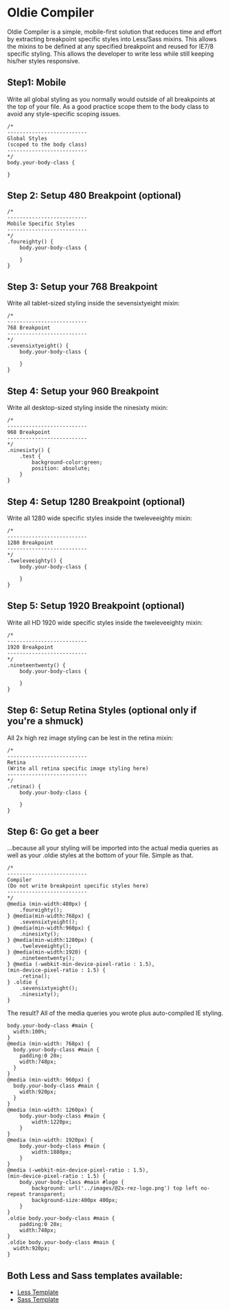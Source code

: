 # Oldie Compiler

Oldie Compiler is a simple, mobile-first solution that reduces time and effort by extracting breakpoint specific styles into Less/Sass mixins. This allows the mixins to be defined at any specified breakpoint and reused for IE7/8 specific styling. This allows the developer to write less while still keeping his/her styles responsive. 

## Step1: Mobile
Write all global styling as you normally would outside of all breakpoints at the top of your file. As a good practice scope them to the body class to avoid any style-specific scoping issues.

    /* 
    --------------------------
    Global Styles
    (scoped to the body class)
    --------------------------
    */
    body.your-body-class {
	    
    }

## Step 2: Setup 480 Breakpoint (optional)

    /* 
    --------------------------
    Mobile Specific Styles 
    --------------------------
    */
    .foureighty() {
    	body.your-body-class {
	    
    	}
    }

## Step 3: Setup your 768 Breakpoint
Write all tablet-sized styling inside the sevensixtyeight mixin:

	/* 
	--------------------------
	768 Breakpoint
	--------------------------
	*/
	.sevensixtyeight() {
		body.your-body-class {
			
		}
	}

## Step 4: Setup your 960 Breakpoint
Write all desktop-sized styling inside the ninesixty mixin:

	/* 
	--------------------------
	968 Breakpoint
	--------------------------
	*/
	.ninesixty() {
		.test {
			background-color:green;
			position: absolute;
		}
	}

## Step 4: Setup 1280 Breakpoint (optional)
Write all 1280 wide specific styles inside the tweleveeighty mixin:

	/* 
	--------------------------
	1280 Breakpoint
	--------------------------
	*/
	.tweleveeighty() {
		body.your-body-class {

		}
	}

## Step 5: Setup 1920 Breakpoint (optional)
Write all HD 1920 wide specific styles inside the tweleveeighty mixin:

	/* 
	--------------------------
	1920 Breakpoint
	--------------------------
	*/
	.nineteentwenty() {
		body.your-body-class {

		}
	}

## Step 6: Setup Retina Styles (optional only if you're a shmuck)
All 2x high rez image styling can be lest in the retina mixin:

	/* 
	--------------------------
	Retina 
	(Write all retina specific image styling here)
	--------------------------
	*/
	.retina() {
		body.your-body-class {
			
		}
	}

## Step 6: Go get a beer
...because all your styling will be imported into the actual media queries as well as your .oldie styles at the bottom of your file. Simple as that.

	/* 
	--------------------------
	Compiler
	(Do not write breakpoint specific styles here)
	--------------------------
	*/
	@media (min-width:480px) {
		.foureighty();
	} @media(min-width:768px) {
		.sevensixtyeight();
	} @media(min-width:960px) {
		.ninesixty();
	} @media(min-width:1280px) {
		.tweleveeighty();
	} @media(min-width:1920) {
		.nineteentwenty();
	} @media (-webkit-min-device-pixel-ratio : 1.5),
	(min-device-pixel-ratio : 1.5) {
		.retina();
	} .oldie {
		.sevensixtyeight();
		.ninesixty();
	}

The result? All of the media queries you wrote plus auto-compiled IE styling. 

	body.your-body-class #main {
	  width:100%;
	}
	@media (min-width: 768px) {
	  body.your-body-class #main {
	    padding:0 20x;
	    width:748px;
	  }
	}
	@media (min-width: 960px) {
	  body.your-body-class #main {
	    width:920px;
	  }
	}
	@media (min-width: 1260px) {
		body.your-body-class #main {
			width:1220px;
		}
	}
	@media (min-width: 1920px) {
		body.your-body-class #main {
			width:1880px;
		}
	}
	@media (-webkit-min-device-pixel-ratio : 1.5),
	(min-device-pixel-ratio : 1.5) {
		body.your-body-class #main #logo {
			background: url('../images/@2x-rez-logo.png') top left no-repeat transparent;
			background-size:400px 400px;
		}
	}
	.oldie body.your-body-class #main {
		padding:0 20x;
	    width:748px;
	}
	.oldie body.your-body-class #main {
	  width:920px;
	}

## Both Less and Sass templates available:
* [Less Template](https://github.com/seawolff/oldiecompiler/blob/master/less-template.less)
* [Sass Template](https://github.com/seawolff/oldiecompiler/blob/master/sass-template.sass)